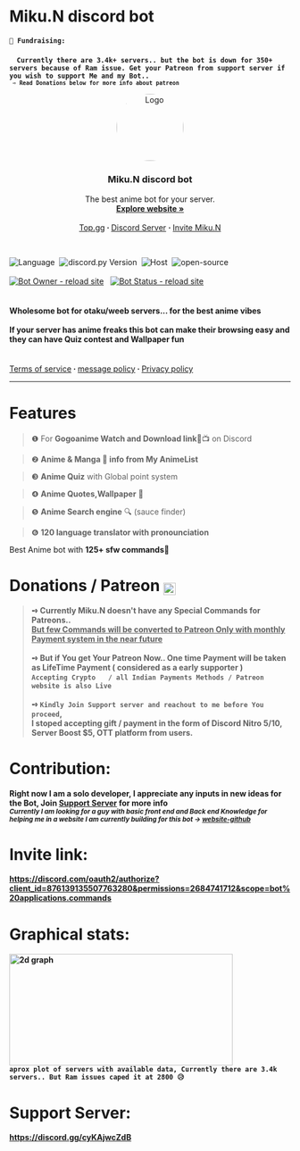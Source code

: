 # Miku.N discord bot
<strong><h4>`📢 Fundraising:`</h4>&nbsp; &nbsp; `Currently there are 3.4k+ servers.. but the bot is down for 350+ servers because of Ram issue. Get your Patreon from support server if you wish to support Me and my Bot..`</strong><br>
<strong><sub>` ➺ Read Donations below for more info about patreon`</strong></sub>

<p align="center">
  <a href="https://discord.com/oauth2/authorize?client_id=876139135507763280&permissions=2684741712&scope=bot%20applications.commands">
    <img src="https://imgur.com/WSN5bOS.jpg" alt="Logo" width="120" height="120" style="border-radius: 50%">
  </a>

  <h3 align="center">Miku.N discord bot</h3>

  <p align="center">
    The best anime bot for your server.
    <br />
        <a href="https://dicordbot-miku-n.netlify.app/"><strong>Explore website »</strong></a>
    <br />
    <br>
    <a href="https://top.gg/bot/876139135507763280">Top.gg</a><strong> · </strong>
    <a href="https://discord.gg/cyKAjwcZdB">Discord Server</a>
<strong> · </strong>
    <a href="https://discord.com/oauth2/authorize?client_id=876139135507763280&permissions=2684741712&scope=bot%20applications.commands">Invite Miku.N</a>
  </p>
<br>
</p>

![Language](https://img.shields.io/badge/lang-Python%203.9-crimson)&nbsp;
![discord.py Version](https://img.shields.io/badge/lib-discord.py%201.7.3-royalblue)&nbsp;
![Host](https://img.shields.io/badge/host-heroku-blueviolet)&nbsp;
![open-source](https://img.shields.io/badge/open_source-False-D10000)
<br> <br>
[![Bot Owner - reload site](https://top.gg/api/widget/owner/876139135507763280.svg)](https://top.gg/bot/876139135507763280)&nbsp;&nbsp;
[![Bot Status - reload site](https://top.gg/api/widget/status/876139135507763280.svg)](https://top.gg/bot/876139135507763280)&nbsp;&nbsp;
<br> <br>


<h4>Wholesome bot for otaku/weeb servers... for the best anime vibes<br><br>
If your server has anime freaks this bot can make their browsing easy and they can have Quiz contest and Wallpaper fun</h4>
    <br><a href="https://dicordbot-miku-n.netlify.app/tos.html">Terms of service</a><strong> · </strong> <a href="https://dicordbot-miku-n.netlify.app/message.html">message policy</a><strong> · </strong><a href="https://dicordbot-miku-n.netlify.app/privacy.html">Privacy policy</a>
<hr>

# Features
> ❶ For **Gogoanime Watch and Download link**🔗📺 on Discord

> ❷ **Anime & Manga 🤩 info from My AnimeList**

> ❸ **Anime Quiz** with Global point system

> ❹ **Anime Quotes,Wallpaper** 🍷

> ❺ **Anime Search engine** 🔍 (sauce finder)

> ❻ **120 language translator with pronounciation**

Best Anime bot with <b> 125+ sfw <b> commands🎀

# Donations / Patreon <sub> <img src="https://cdn.discordapp.com/emojis/997138685617254440.webp?size=56&quality=lossless" width="22"></sub>
> <strong>➺ Currently Miku.N doesn't have any Special Commands for Patreons.. <br><ins>But few Commands will be converted to Patreon Only with monthly Payment system in the near future </ins></strong>
<br><br> <strong>➺ But if You get Your Patreon Now.. One time Payment will be taken as LifeTime Payment ( considered as a early supporter )</strong><br>
`Accepting Crypto` <sub><img src="https://cdn.discordapp.com/emojis/978980488360374302.gif?size=56&quality=lossless" width="16"></sub> `/ all Indian Payments Methods / Patreon` <sub> <img src="https://cdn.discordapp.com/emojis/997138685617254440.webp?size=56&quality=lossless" width="16"></sub> ` website is also Live`
<br><br>**➺ `Kindly Join Support server and reachout to me before You proceed`**,<br>I __stoped accepting__ gift / payment in the form of Discord Nitro $5/$10, Server Boost $5, OTT platform from users.

# Contribution: <br>
Right now I am a solo developer, I appreciate any inputs in new ideas for the Bot, Join [Support Server](https://discord.gg/cyKAjwcZdB) for more info <br> <sub>*Currently I am looking for a guy with basic front end and Back end Knowledge for helping me in a website I am currently building for this bot -> [website-github](https://github.com/vichubenzene/miku.n-website)*</sub>


# Invite link:<br>
https://discord.com/oauth2/authorize?client_id=876139135507763280&permissions=2684741712&scope=bot%20applications.commands

# Graphical stats: <br> 
<img src="https://images-ext-2.discordapp.net/external/qvwQ7wYte-52FFH_GZ4XoLrLfRgf5C0D75wbMcd6afI/%3Fwidth%3D1500%26height%3D700%26backgroundColor%3D00000000%26titleFontSize%3D55%26labelFontSize%3D32%26cache%3D7571557/https/dblstatistics.com/bot/876139135507763280/widget/servers?width=1020&height=554" alt="2d graph" width="400" height="200"><br>
`aprox plot of servers with available data, Currently there are 3.4k servers.. But Ram issues caped it at 2800 😥`

# Support Server:<br>
https://discord.gg/cyKAjwcZdB


